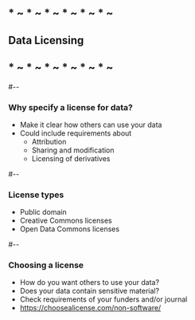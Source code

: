 <!-- .slide: id="datalicensing" -->
## * ~ * ~ * ~ * ~ * ~ * ~ 
##      Data Licensing
## * ~ * ~ * ~ * ~ * ~ * ~ 

#--

### Why specify a license for data?

<ul>
<li class="fragment fade-in">Make it clear how others can use your data
<li class="fragment fade-in">Could include requirements about
  <ul>
    <li class="fragment fade-in">Attribution</li>
    <li class="fragment fade-in">Sharing and modification</li>
    <li class="fragment fade-in">Licensing of derivatives</li>
  </ul>
</li>
</ul>

#--

### License types

<ul>
  <li class="fragment fade-in">Public domain</li>
  <li class="fragment fade-in">Creative Commons licenses</li>
  <li class="fragment fade-in">Open Data Commons licenses</li>
</ul>

#--

### Choosing a license

<ul>
  <li class="fragment fade-in">How do you want others to use your data?
  <li class="fragment fade-in">Does your data contain sensitive material?
  <li class="fragment fade-in">Check requirements of your funders and/or journal</li>
  <li class="fragment fade-in"><a href="https://choosealicense.com/non-software/">https://choosealicense.com/non-software/</a></li>
</ul>
